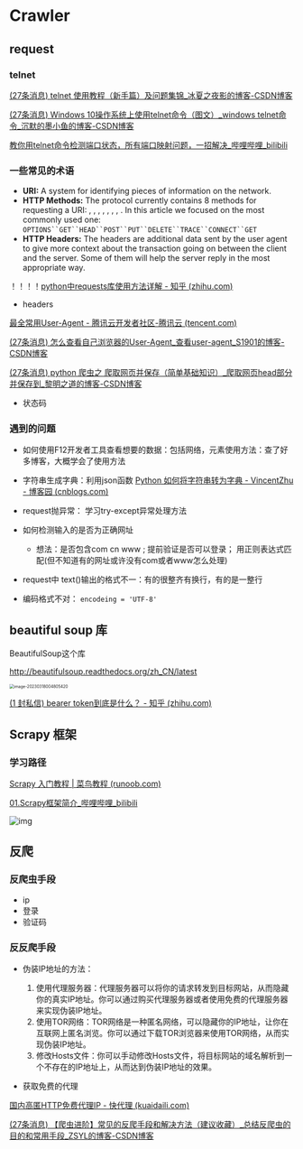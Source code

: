 # Crawler
##  request


### telnet

[(27条消息) telnet 使用教程（新手篇）及问题集锦_冰夏之夜影的博客-CSDN博客](https://blog.csdn.net/u011561335/article/details/84781236)

[(27条消息) Windows 10操作系统上使用telnet命令（图文）_windows telnet命令_沉默的墨小鱼的博客-CSDN博客](https://blog.csdn.net/m0_46015143/article/details/119379275)

[教你用telnet命令检测端口状态，所有端口映射问题，一招解决_哔哩哔哩_bilibili](https://www.bilibili.com/video/BV1VK4y1V7f2/?spm_id_from=333.337.search-card.all.click&vd_source=bf5a9eaf9e79a7d744cd3934132c0d2f)



### 一些常见的术语

- **URI:** A system for identifying pieces of information on the network.
- **HTTP Methods:** The protocol currently contains 8 methods for requesting a URI: , , , , , , , . In this article we focused on the most commonly used one: `OPTIONS``GET``HEAD``POST``PUT``DELETE``TRACE``CONNECT``GET`
- **HTTP Headers:** The headers are additional data sent by the user agent to give more context about the transaction going on between the client and the server. Some of them will help the server reply in the most appropriate way.


！！！！[python中requests库使用方法详解 - 知乎 (zhihu.com)](https://zhuanlan.zhihu.com/p/137649301)

- headers 

[最全常用User-Agent - 腾讯云开发者社区-腾讯云 (tencent.com)](https://cloud.tencent.com/developer/article/1678894)

[(27条消息) 怎么查看自己浏览器的User-Agent_查看user-agent_S1901的博客-CSDN博客](https://blog.csdn.net/S1901/article/details/117231979)

[(27条消息) python 爬虫之 爬取网页并保存（简单基础知识）_爬取网页head部分并保存到_黎明之道的博客-CSDN博客](https://blog.csdn.net/sjjsaaaa/article/details/111144872)

- 状态码



### 遇到的问题

- 如何使用F12开发者工具查看想要的数据：包括网络，元素使用方法：查了好多博客，大概学会了使用方法

- 字符串生成字典：利用json函数      [Python 如何将字符串转为字典 - VincentZhu - 博客园 (cnblogs.com)](https://www.cnblogs.com/OnlyDreams/p/7850920.html)
- request抛异常： 学习try-except异常处理方法
- 如何检测输入的是否为正确网址
  - 想法：是否包含com cn www ; 提前验证是否可以登录； 用正则表达式匹配(但不知道有的网址或许没有com或者www怎么处理)
- request中 text()输出的格式不一：有的很整齐有换行，有的是一整行

- 编码格式不对： `encodeing = 'UTF-8'`



## beautiful soup 库

BeautifulSoup这个库

http://beautifulsoup.readthedocs.org/zh_CN/latest

<img src="https://philfan-pic.oss-cn-beijing.aliyuncs.com/img/image-20230318004805420.png" alt="image-20230318004805420" style="zoom:50%;" />

[(1 封私信) bearer token到底是什么？ - 知乎 (zhihu.com)](https://www.zhihu.com/question/305585277)





## Scrapy 框架

### 学习路径

[Scrapy 入门教程 | 菜鸟教程 (runoob.com)](https://www.runoob.com/w3cnote/scrapy-detail.html)

[01.Scrapy框架简介_哔哩哔哩_bilibili](https://www.bilibili.com/video/BV1QY411F7Vt?p=2&vd_source=c22bb8d123dbc6430c3057dc8d2701b4)

![img](https://www.runoob.com/wp-content/uploads/2018/10/8c591d54457bb033812a2b0364011e9c_articlex.png)

## 反爬

###  反爬虫手段

- ip
- 登录
- 验证码

### 反反爬手段

- 伪装IP地址的方法：
  1. 使用代理服务器：代理服务器可以将你的请求转发到目标网站，从而隐藏你的真实IP地址。你可以通过购买代理服务器或者使用免费的代理服务器来实现伪装IP地址。
  1. 使用TOR网络：TOR网络是一种匿名网络，可以隐藏你的IP地址，让你在互联网上匿名浏览。你可以通过下载TOR浏览器来使用TOR网络，从而实现伪装IP地址。
  1. 修改Hosts文件：你可以手动修改Hosts文件，将目标网站的域名解析到一个不存在的IP地址上，从而达到伪装IP地址的效果。


- 获取免费的代理

[国内高匿HTTP免费代理IP - 快代理 (kuaidaili.com)](https://www.kuaidaili.com/free/intr)

[(27条消息) 【爬虫进阶】常见的反爬手段和解决方法（建议收藏）_总结反爬虫的目的和常用手段_ZSYL的博客-CSDN博客](https://blog.csdn.net/qq_46092061/article/details/119807084)


